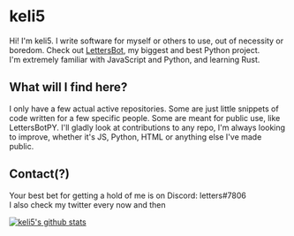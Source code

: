 # keli5
Hi! I'm keli5. I write software for myself or others to use, out of necessity or boredom. Check out [LettersBot](https://github.com/keli5/lettersbotpy), my biggest and best Python project.<br>I'm extremely familiar with JavaScript and Python, and learning Rust.

## What will I find here?
I only have a few actual active repositories. Some are just little snippets of code written for a few specific people. Some are meant for public use, like LettersBotPY. I'll gladly look at contributions to any repo, I'm always looking to improve, whether it's JS, Python, HTML or anything else I've made public.

## Contact(?)
Your best bet for getting a hold of me is on Discord: letters#7806<br>
I also check my twitter every now and then

[![keli5's github stats](https://github-readme-stats.vercel.app/api?username=keli5&show_icons=true&theme=radical&include_all_commits=true)](https://github.com/anuraghazra/github-readme-stats)
